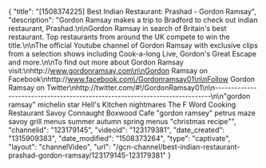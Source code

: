 {
    "title": "[1508374225] Best Indian Restaurant: Prashad - Gordon Ramsay",
    "description": "Gordon Ramsay makes a trip to Bradford to check out indian restaurant, Prashad.\n\nGordon Ramsay in search of Britain's best restaurant. Top restaurants from around the UK compete to win the title.\n\nThe official Youtube channel of Gordon Ramsay with exclusive clips from a selection shows including Cook-a-long Live, Gordon's Great Escape and more.\n\nTo find out more about Gordon Ramsay visit:\nhttp:\/\/www.gordonramsay.com\n\nGordon Ramsay on Facebook\nhttp:\/\/www.facebook.com\/Gordonramsay01\n\nFollow Gordon Ramsay on Twitter\nhttp:\/\/twitter.com\/#!\/GordonRamsay01\n\n----------------------------------------------------------------------------\n\n\"gordon ramsay\" michelin star Hell's Kitchen nightmares The F Word Cooking Restaurant Savoy Connaught Boxwood Cafe \"gordon ramsey\" petrus maze savoy grill menus summer autumn spring menus \"christmas recipe\"",
    "channelid": "123179145",
    "videoid": "123179381",
    "date_created": "1315909383",
    "date_modified": "1508373264",
    "type": "captivate",
    "layout": "channelVideo",
    "url": "\/gcn-channel\/best-indian-restaurant-prashad-gordon-ramsay\/123179145-123179381"
}